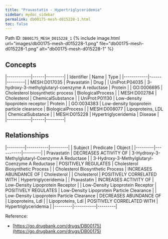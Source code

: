 ```yaml
---
title: "Pravastatin - Hypertriglyceridemia"
sidebar: mydoc_sidebar
permalink: db00175-mesh-d015228-1.html
toc: false 
---
```



Path ID: `DB00175_MESH_D015228_1`
{% include image.html url="images/db00175-mesh-d015228-1.png" file="db00175-mesh-d015228-1.png" alt="db00175-mesh-d015228-1" %}

## Concepts

|------------|------|---------|
| Identifier | Name | Type    |
|------------|------|---------|
| MESH:D017035 | Pravastatin | Drug |
| UniProt:P04035 | 3-hydroxy-3-methylglutaryl-coenzyme A reductase | Protein |
| GO:0006695 | Cholesterol biosynthetic process | BiologicalProcess |
| MESH:D002784 | Cholesterol | ChemicalSubstance |
| UniProt:P01130 | Low-density lipoprotein receptor | Protein |
| GO:0034383 | Low-density lipoprotein particle clearance | BiologicalProcess |
| MESH:D008077 | Lipoproteins, LDL | ChemicalSubstance |
| MESH:D015228 | Hypertriglyceridemia | Disease |
|------------|------|---------|

## Relationships

|---------|-----------|---------|
| Subject | Predicate | Object  |
|---------|-----------|---------|
| Pravastatin | DECREASES ACTIVITY OF | 3-Hydroxy-3-Methylglutaryl-Coenzyme A Reductase |
| 3-Hydroxy-3-Methylglutaryl-Coenzyme A Reductase | POSITIVELY REGULATES | Cholesterol Biosynthetic Process |
| Cholesterol Biosynthetic Process | INCREASES ABUNDANCE OF | Cholesterol |
| Cholesterol | POSITIVELY CORRELATED WITH | Hypertriglyceridemia |
| Pravastatin | INCREASES ACTIVITY OF | Low-Density Lipoprotein Receptor |
| Low-Density Lipoprotein Receptor | POSITIVELY REGULATES | Low-Density Lipoprotein Particle Clearance |
| Low-Density Lipoprotein Particle Clearance | DECREASES ABUNDANCE OF | Lipoproteins, Ldl |
| Lipoproteins, Ldl | POSITIVELY CORRELATED WITH | Hypertriglyceridemia |
|---------|-----------|---------|

Reference: 
  - [https://go.drugbank.com/drugs/DB00175](https://go.drugbank.com/drugs/DB00175)

